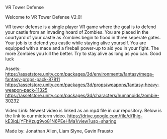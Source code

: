 VR Tower Defense


Welcome to VR Tower Defense V2.0!

VR tower defense is a single player VR game where the goal is to defend your castle from an invading hoard of Zombies. You are placed in the courtyard of your castle as Zombies begin to flood in three seperate gates. Your job is to defend you castle while staying alive yourself. You are equipped with a mace and a fireball power-up to aid you in your fight. The more Zombies you kill the better. Try to stay alive as long as you can. Good luck

Assets:
https://assetstore.unity.com/packages/3d/environments/fantasy/mega-fantasy-props-pack-87811
https://assetstore.unity.com/packages/3d/props/weapons/fantasy-heavy-weapon-pack-11325
https://assetstore.unity.com/packages/3d/characters/humanoids/zombie-30232

Video Link:
Newest video is linked as an mp4 file in our repository. Below is the link to our midterm video.
https://drive.google.com/file/d/1hig-kE3iqLjYFhKzug9vo81N6PEeHMa1/view?usp=sharing

Made by:
Jonathan Allen, Liam Slyne, Gavin Frausto
